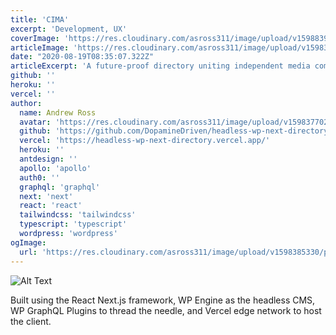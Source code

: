 ```yaml
---
title: 'CIMA'
excerpt: 'Development, UX'
coverImage: 'https://res.cloudinary.com/asross311/image/upload/v1598839549/portfolio/Rectangle_6040_i6zz7q.jpg'
articleImage: 'https://res.cloudinary.com/asross311/image/upload/v1598374421/portfolio/headless-wp-directory_ydouen.jpg'
date: "2020-08-19T08:35:07.322Z"
articleExcerpt: 'A future-proof directory uniting independent media companies in the Chicago area'
github: ''
heroku: ''
vercel: ''
author:
  name: Andrew Ross
  avatar: 'https://res.cloudinary.com/asross311/image/upload/v1598377026/portfolio/dogeout_fftsx9.png'
  github: 'https://github.com/DopamineDriven/headless-wp-next-directory'
  vercel: 'https://headless-wp-next-directory.vercel.app/'
  heroku: ''
  antdesign: ''
  apollo: 'apollo'
  auth0: ''
  graphql: 'graphql'
  next: 'next'
  react: 'react'
  tailwindcss: 'tailwindcss'
  typescript: 'typescript'
  wordpress: 'wordpress'
ogImage:
  url: 'https://res.cloudinary.com/asross311/image/upload/v1598385330/portfolio/Group_25_1_mkabg7.jpg'
---
```


![Alt Text](https://dev-to-uploads.s3.amazonaws.com/i/k9lv12xtp4lkavj6ip0c.png)

 Built using the React Next.js framework, WP Engine as the headless CMS, WP GraphQL Plugins to thread the needle, and Vercel edge network to host the client.